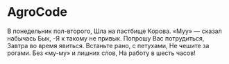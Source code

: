 # AgroCode
В понедельник пол-второго,
Шла на пастбище Корова.
«Муу» — сказал набычась Бык,
-Я к такому не привык.
Попрошу Вас потрудиться,
Завтра во время явиться.
Встаньте рано, с петухами,
Не чешите за рогами.
Без «му-му» и лишних слов,
На работу в шесть часов!
